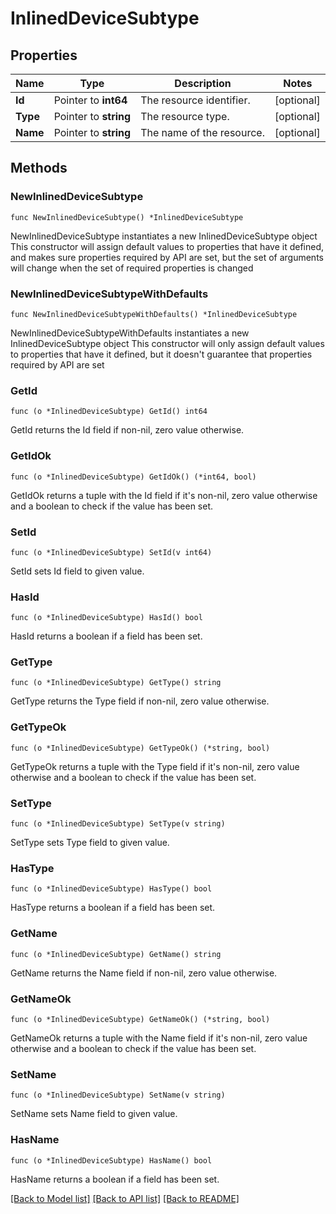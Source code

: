 # InlinedDeviceSubtype

## Properties

Name | Type | Description | Notes
------------ | ------------- | ------------- | -------------
**Id** | Pointer to **int64** | The resource identifier. | [optional] 
**Type** | Pointer to **string** | The resource type. | [optional] 
**Name** | Pointer to **string** | The name of the resource. | [optional] 

## Methods

### NewInlinedDeviceSubtype

`func NewInlinedDeviceSubtype() *InlinedDeviceSubtype`

NewInlinedDeviceSubtype instantiates a new InlinedDeviceSubtype object
This constructor will assign default values to properties that have it defined,
and makes sure properties required by API are set, but the set of arguments
will change when the set of required properties is changed

### NewInlinedDeviceSubtypeWithDefaults

`func NewInlinedDeviceSubtypeWithDefaults() *InlinedDeviceSubtype`

NewInlinedDeviceSubtypeWithDefaults instantiates a new InlinedDeviceSubtype object
This constructor will only assign default values to properties that have it defined,
but it doesn't guarantee that properties required by API are set

### GetId

`func (o *InlinedDeviceSubtype) GetId() int64`

GetId returns the Id field if non-nil, zero value otherwise.

### GetIdOk

`func (o *InlinedDeviceSubtype) GetIdOk() (*int64, bool)`

GetIdOk returns a tuple with the Id field if it's non-nil, zero value otherwise
and a boolean to check if the value has been set.

### SetId

`func (o *InlinedDeviceSubtype) SetId(v int64)`

SetId sets Id field to given value.

### HasId

`func (o *InlinedDeviceSubtype) HasId() bool`

HasId returns a boolean if a field has been set.

### GetType

`func (o *InlinedDeviceSubtype) GetType() string`

GetType returns the Type field if non-nil, zero value otherwise.

### GetTypeOk

`func (o *InlinedDeviceSubtype) GetTypeOk() (*string, bool)`

GetTypeOk returns a tuple with the Type field if it's non-nil, zero value otherwise
and a boolean to check if the value has been set.

### SetType

`func (o *InlinedDeviceSubtype) SetType(v string)`

SetType sets Type field to given value.

### HasType

`func (o *InlinedDeviceSubtype) HasType() bool`

HasType returns a boolean if a field has been set.

### GetName

`func (o *InlinedDeviceSubtype) GetName() string`

GetName returns the Name field if non-nil, zero value otherwise.

### GetNameOk

`func (o *InlinedDeviceSubtype) GetNameOk() (*string, bool)`

GetNameOk returns a tuple with the Name field if it's non-nil, zero value otherwise
and a boolean to check if the value has been set.

### SetName

`func (o *InlinedDeviceSubtype) SetName(v string)`

SetName sets Name field to given value.

### HasName

`func (o *InlinedDeviceSubtype) HasName() bool`

HasName returns a boolean if a field has been set.


[[Back to Model list]](../README.md#documentation-for-models) [[Back to API list]](../README.md#documentation-for-api-endpoints) [[Back to README]](../README.md)


